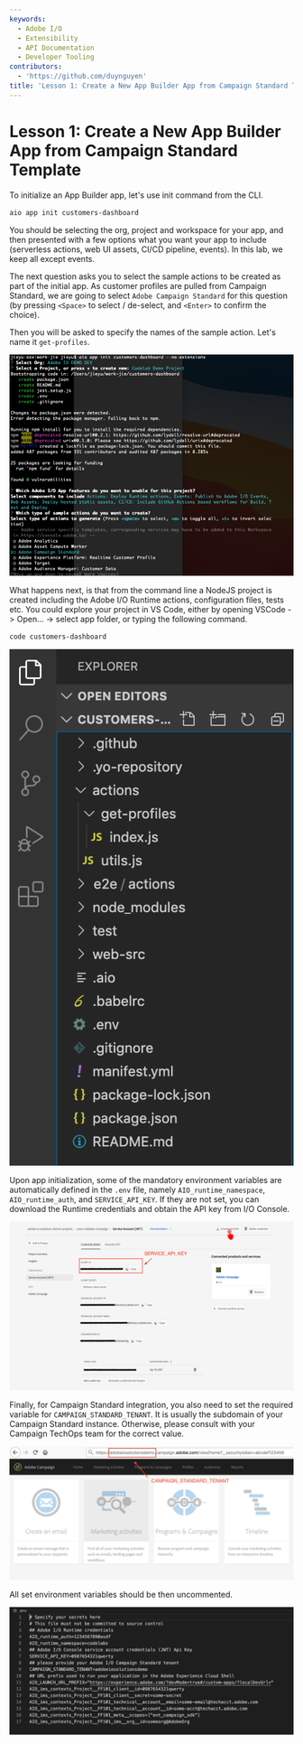 ```yaml
---
keywords:
  - Adobe I/O
  - Extensibility
  - API Documentation
  - Developer Tooling
contributors:
  - 'https://github.com/duynguyen'
title: 'Lesson 1: Create a New App Builder App from Campaign Standard Template'
---
```


# Lesson 1: Create a New App Builder App from Campaign Standard Template

To initialize an App Builder app, let's use init command from the CLI.

```bash
aio app init customers-dashboard
```

You should be selecting the org, project and workspace for your app, and then presented with a few options what you want your app to include (serverless actions, web UI assets, CI/CD pipeline, events). In this lab, we keep all except events.

The next question asks you to select the sample actions to be created as part of the initial app. As customer profiles are pulled from Campaign Standard, we are going to select `Adobe Campaign Standard` for this question (by pressing `<Space>` to select / de-select, and `<Enter>` to confirm the choice).

Then you will be asked to specify the names of the sample action. Let's name it `get-profiles`.

![app-init](assets/app-init-1.png)

What happens next, is that from the command line a NodeJS project is created including the Adobe I/O Runtime actions, configuration files, tests etc. You could explore your project in VS Code, either by opening VSCode -> Open... -> select app folder, or typing the following command.

```bash
code customers-dashboard
```

![app-explore](assets/app-explore.png)

Upon app initialization, some of the mandatory environment variables are automatically defined in the `.env` file, namely `AIO_runtime_namespace`, `AIO_runtime_auth`, and `SERVICE_API_KEY`. If they are not set, you can download the Runtime credentials and obtain the API key from I/O Console.  

![acs-api-key](assets/acs-api-key.png)

Finally, for Campaign Standard integration, you also need to set the required variable for `CAMPAIGN_STANDARD_TENANT`. It is usually the subdomain of your Campaign Standard instance. Otherwise, please consult with your Campaign TechOps team for the correct value.

![acs-tenant](assets/acs-tenant.png)

All set environment variables should be then uncommented.

![dot-env](assets/dot-env.png)
